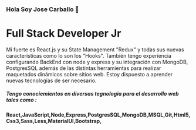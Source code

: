 ### Hola Soy Jose Carballo 👋


# Full Stack Developer Jr 
Mi fuerte es React.js y su State Management "Redux" y todas sus 
nuevas características como lo son los 
"Hooks". También tengo experiencia 
configurando BackEnd con node y express y 
su integración con MongoDB, PostgresSQL
además de las distintas herramientas para 
realizar maquetados dinámicos sobre sitios 
web. Estoy dispuesto a aprender nuevas 
tecnologías de ser necesario.


##### Tengo conociemientos en diversas tegnologia para el desarrollo web tales como :
#### React,JavaScript,Node,Express,PostgresSQL,MongoDB,MSQL,Git,Html5,Css3,Sass,Less,MaterialUI,Bootstrap,
<!--
**Carballo-jc/Carballo-jc** is a ✨ _special_ ✨ repository because its `README.md` (this file) appears on your GitHub profile.

Here are some ideas to get you started:

- 🔭 I’m currently working on ...
- 🌱 I’m currently learning ...
- 👯 I’m looking to collaborate on ...
- 🤔 I’m looking for help with ...
- 💬 Ask me about ...
- 📫 How to reach me: ...
- 😄 Pronouns: ...
- ⚡ Fun fact: ...
-->

